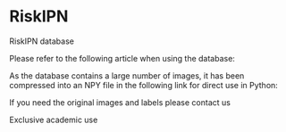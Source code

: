 # RiskIPN
RiskIPN database 

Please refer to the following article when using the database:

As the database contains a large number of images, it has been compressed into an NPY file in the following link for direct use in Python:

If you need the original images and labels please contact us

Exclusive academic use
